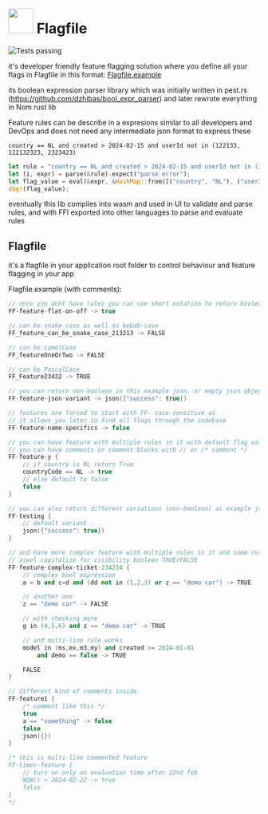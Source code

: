 # <img src="https://github.com/dzhibas/flagfile/blob/main/public/ff.png?raw=true" width=50px/> Flagfile

![Tests passing](https://github.com/dzhibas/flagfile/actions/workflows/tests.yml/badge.svg)

it's developer friendly feature flagging solution where you define all your flags in Flagfile in this format: [Flagfile.example](Flagfile.example)

its boolean expression parser library which was initially written in pest.rs (https://github.com/dzhibas/bool_expr_parser) and later rewrote everything in Nom rust lib

Feature rules can be describe in a expresions similar to all developers and DevOps and does not need any intermediate json format to express these
```
country == NL and created > 2024-02-15 and userId not in (122133, 122132323, 2323423)
```

```rust
let rule = "country == NL and created > 2024-02-15 and userId not in (122133, 122132323, 2323423)";
let (i, expr) = parse(&rule).expect("parse error");
let flag_value = eval(&expr, &HashMap::from([("country", "NL"), ("userId", "2132321"), ("created", "2024-02-02")]);
dbg!(flag_value);
```

eventually this lib compiles into wasm and used in UI to validate and parse rules, and with FFI exported into other languages to parse and evaluate rules

## Flagfile

it's a flagfile in your application root folder to control behaviour and feature flagging in your app

Flagfile.example (with comments):

```cpp
// once you dont have rules you can use short notation to return boolean
FF-feature-flat-on-off -> true

// can be snake_case as well as kebab-case
FF_feature_can_be_snake_case_213213 -> FALSE

// can be camelCase
FF_featureOneOrTwo -> FALSE

// can be PascalCase
FF_Feature23432 -> TRUE

// you can return non-boolean in this example json. or empty json object json({})
FF-feature-json-variant -> json({"success": true})

// features are forced to start with FF- case-sensitive as
// it allows you later to find all flags through the codebase
FF-feature-name-specifics -> false

// you can have feature with multiple rules in it with default flag value returned in the end
// you can have comments or comment blocks with // or /* comment */
FF-feature-y {
    // if country is NL return True
    countryCode == NL -> true
    // else default to false
    false
}

// you can also return different variations (non-boolean) as example json
FF-testing {
    // default variant
    json({"success": true})
}

// and have more complex feature with multiple rules in it and some rules multiline rule, which at the end defaults to false
// aswel capitalize for visibility boolean TRUE/FALSE
FF-feature-complex-ticket-234234 {
    // complex bool expression
    a = b and c=d and (dd not in (1,2,3) or z == "demo car") -> TRUE

    // another one
    z == "demo car" -> FALSE

    // with checking more
    g in (4,5,6) and z == "demo car" -> TRUE

    // and multi-line rule works
    model in (ms,mx,m3,my) and created >= 2024-01-01
        and demo == false -> TRUE

    FALSE
}

// different kind of comments inside
FF-feature1 {
    /* comment like this */
    true
    a == "something" -> false
    false
    json({})
}

/* this is multi-line commented feature
FF-timer-feature {
    // turn on only on evaluation time after 22nd feb
    NOW() > 2024-02-22 -> true
    false
}
*/
```

